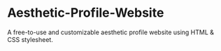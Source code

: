 # Aesthetic-Profile-Website
A free-to-use and customizable aesthetic profile website using HTML &amp; CSS stylesheet.
